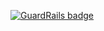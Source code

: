 
[![GuardRails badge](https://badges.production.guardrails.io/shtakai/flask-angular-auth.svg)](https://www.guardrails.io)
